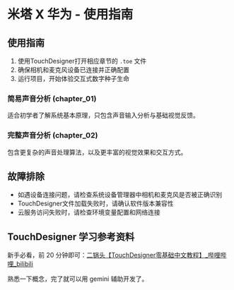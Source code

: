 # 米塔 X 华为 - 使用指南

## 使用指南

1. 使用TouchDesigner打开相应章节的 `.toe` 文件
2. 确保相机和麦克风设备已连接并正确配置
3. 运行项目，开始体验交互式数字种子生命

### 简易声音分析 (chapter_01)

适合初学者了解系统基本原理，只包含声音输入分析与基础视觉反馈。

### 完整声音分析 (chapter_02)

包含更复杂的声音处理算法，以及更丰富的视觉效果和交互方式。

## 故障排除

- 如遇设备连接问题，请检查系统设备管理器中相机和麦克风是否被正确识别
- TouchDesigner文件加载失败时，请确认软件版本兼容性
- 云服务访问失败时，请检查环境变量配置和网络连接

## TouchDesigner 学习参考资料

新手必看，前 20 分钟即可：[二锅头【TouchDesigner零基础中文教程】_哔哩哔哩_bilibili](https://www.bilibili.com/video/BV1mR4y15741/?vd_source=9cb028fe6c978c6816626901d9249eb1)

熟悉一下概念，完了就可以用 gemini 辅助开发了。
